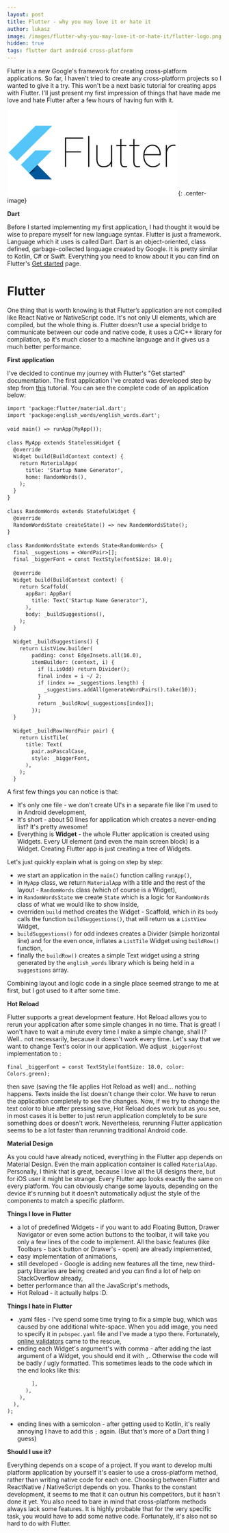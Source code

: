 ```yaml
---
layout: post
title: Flutter - why you may love it or hate it
author: lukasz
image: /images/flutter-why-you-may-love-it-or-hate-it/flutter-logo.png
hidden: true
tags: flutter dart android cross-platform
---
```


Flutter is a new Google's framework for creating cross-platform applications. So far, I haven't tried to create any cross-platform projects so I wanted to give it a try. This won't be a next
basic tutorial for creating apps with Flutter. I'll just present my first impression of things that have made me love and hate
Flutter after a few hours of having fun with it.
  
![](/images/flutter-why-you-may-love-it-or-hate-it/flutter-logo.png){: .center-image}

**Dart**

Before I started implementing my first application, I had thought it would be wise to prepare myself for new language syntax. 
Flutter is just a framework. Language which it uses is called Dart. Dart is an object-oriented, class defined, garbage-collected language created by Google. It is pretty similar to Kotlin, C# or Swift. Everything you need to know about it
you can find on Flutter's [Get started](https://www.dartlang.org/guides/language) page.

# Flutter #

One thing that is worth knowing is that Flutter’s application are not compiled like React Native or NativeScript code. It's not only UI elements, which are compiled, but the whole thing is. Flutter doesn't use a special bridge to communicate between
our code and native code, it uses a C/C++ library for compilation, so it's much closer to a machine language and it gives 
us a much better performance.

**First application**

I've decided to continue my journey with Flutter's "Get started" documentation. The first application I've created was
developed step by step from [this](https://flutter.io/docs/get-started/codelab) tutorial.
You can see the complete code of an application below:

```
import 'package:flutter/material.dart';
import 'package:english_words/english_words.dart';

void main() => runApp(MyApp());

class MyApp extends StatelessWidget {
  @override
  Widget build(BuildContext context) {
    return MaterialApp(
      title: 'Startup Name Generator',
      home: RandomWords(),
    );
  }
}

class RandomWords extends StatefulWidget {
  @override
  RandomWordsState createState() => new RandomWordsState();
}

class RandomWordsState extends State<RandomWords> {
  final _suggestions = <WordPair>[];
  final _biggerFont = const TextStyle(fontSize: 18.0);

  @override
  Widget build(BuildContext context) {
    return Scaffold(
      appBar: AppBar(
        title: Text('Startup Name Generator'),
      ),
      body: _buildSuggestions(),
    );
  }

  Widget _buildSuggestions() {
    return ListView.builder(
        padding: const EdgeInsets.all(16.0),
        itemBuilder: (context, i) {
          if (i.isOdd) return Divider();
          final index = i ~/ 2;
          if (index >= _suggestions.length) {
            _suggestions.addAll(generateWordPairs().take(10));
          }
          return _buildRow(_suggestions[index]);
        });
  }

  Widget _buildRow(WordPair pair) {
    return ListTile(
      title: Text(
        pair.asPascalCase,
        style: _biggerFont,
      ),
    );
  }
```

A first few things you can notice is that:

* It's only one file - we don't create UI's in a separate file like I'm used to in Android development,
* It's short - about 50 lines for application which creates a never-ending list? It's pretty awesome!
* Everything is **Widget** - the whole Flutter application is created using Widgets. Every UI element (and even the main screen block) is a Widget. Creating Flutter app is just creating a tree of Widgets.

Let's just quickly explain what is going on step by step:

- we start an application in the `main()` function calling `runApp()`,
- in `MyApp` class, we return `MaterialApp` with a title and the rest of the layout - `RandomWords` class (which of course is a Widget),
- in `RandomWordsState` we create `State` which is a logic for `RandomWords` class of what we would like to show inside,
- overriden `build` method creates the Widget - Scaffold, which in its `body` calls the function `buildSuggestions()`, 
that will return us a `ListView` Widget,
- `buildSuggestions()` for odd indexes creates a Divider (simple horizontal line) and for the even once, inflates a `ListTile` 
Widget using `buildRow()` function,
- finally the `buildRow()` creates a simple Text widget using a string generated by the `english_words` library which is 
being held in a `suggestions` array.

Combining layout and logic code in a single place seemed strange to me at first, but I got used to it after some time.

**Hot Reload**

Flutter supports a great development feature. Hot Reload allows you to rerun your application after some simple changes in 
no time. That is great! I won't have to wait a minute every time I make a simple change, shall I? Well.. not necessarily, because 
it doesn't work every time. Let's say that we want to change Text's color in our application. 
We adjust `_biggerFont` implementation to :
```
final _biggerFont = const TextStyle(fontSize: 18.0, color: Colors.green); 
```
then save (saving the file applies Hot Reload as well) and... nothing happens. Texts inside the list
doesn't change their color. We have to rerun the application completely to see the changes. 
Now, if we try to change the text color to blue after pressing save, Hot Reload does work but as you see, in most cases it is better
to just rerun application completely to be sure something does or doesn't work. Nevertheless, rerunning Flutter application 
seems to be a lot faster than rerunning traditional Android code.

**Material Design**

As you could have already noticed, everything in the Flutter app depends on Material Design. Even the main application container
is called `MaterialApp`. Personally, I think that is great, because I love all the UI designs there, but for iOS user it might
be strange. Every Flutter app looks exactly the same on every platform. You can obviously change some layouts, depending
on the device it's running but it doesn't automatically adjust the style of the components to match a specific platform.

**Things I love in Flutter**
- a lot of predefined Widgets - if you want to add Floating Button, Drawer Navigator or even some action buttons to the toolbar,
it will take you only a few lines of the code to implement. All the basic features (like Toolbars - back button or 
Drawer's - open) are already implemented, 
- easy implementation of animations,
- still developed - Google is adding new features all the time, new third-party libraries are being created and you can
find a lot of help on StackOverflow already,
- better performance than all the JavaScript's methods,
- Hot Reload - it actually helps :D.

**Things I hate in Flutter**
- .yaml files - I've spend some time trying to fix a simple bug, which was caused by one additional white-space. 
When you add image, you need to specify it in `pubspec.yaml` file and I've made a typo there. Fortunately, [online validators](http://www.yamllint.com/) came to the rescue,
- ending each Widget's argument's with comma - after adding the last argument of a Widget, you should end it with `,`. 
Otherwise the code will be badly / ugly formatted. This sometimes leads to the code which in the end looks like this:
```
        ],
      ),
    ),
  ),
);
```
- ending lines with a semicolon - after getting used to Kotlin, it's really annoying I have to add this `;` again. 
(But that's more of a Dart thing I guess)

**Should I use it?**

Everything depends on a scope of a project. If you want to develop multi platform application by yourself it's easier to use
a cross-platform method, rather than writing native code for each one. Choosing between Flutter and ReactNative / NativeScript
depends on you. Thanks to the constant development, it seems to me that it can outrun his competitors, but it hasn't done it yet.
You also need to bare in mind that cross-platform methods always lack some features. It is highly probable that for the
very specific task, you would have to add some native code. Fortunately, it's also not so hard to do with Flutter. 



